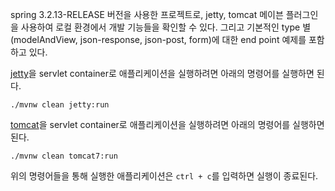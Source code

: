 spring 3.2.13-RELEASE 버전을 사용한 프로젝트로, jetty, tomcat 메이븐 플러그인을 사용하여 로컬 환경에서 개발 기능들을 확인할 수 있다.
그리고 기본적인 type 별(modelAndView, json-response, json-post, form)에 대한 end point 예제를 포함하고 있다. 

[jetty](https://www.eclipse.org/jetty/)을 servlet container로 애플리케이션을 실행하려면 아래의 명령어를 실행하면 된다.

```
./mvnw clean jetty:run
```

[tomcat](http://tomcat.apache.org/)을 servlet container로 애플리케이션을 실행하려면 아래의 명령어를 실행하면 된다.

```
./mvnw clean tomcat7:run
```

위의 명령어들을 통해 실행한 애플리케이션은 `ctrl + c`를 입력하면 실행이 종료된다.